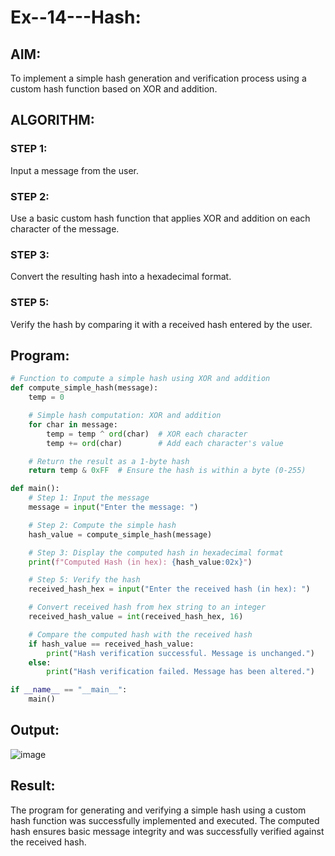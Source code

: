 # Ex--14---Hash:
## AIM:
To implement a simple hash generation and verification process using a custom hash function based on XOR and addition.

## ALGORITHM:

### STEP 1:
Input a message from the user.

### STEP 2:
Use a basic custom hash function that applies XOR and addition on each character of the message.

### STEP 3:
Convert the resulting hash into a hexadecimal format.

### STEP 5:
Verify the hash by comparing it with a received hash entered by the user.
## Program:
```py
# Function to compute a simple hash using XOR and addition
def compute_simple_hash(message):
    temp = 0

    # Simple hash computation: XOR and addition
    for char in message:
        temp = temp ^ ord(char)  # XOR each character
        temp += ord(char)        # Add each character's value

    # Return the result as a 1-byte hash
    return temp & 0xFF  # Ensure the hash is within a byte (0-255)

def main():
    # Step 1: Input the message
    message = input("Enter the message: ")

    # Step 2: Compute the simple hash
    hash_value = compute_simple_hash(message)

    # Step 3: Display the computed hash in hexadecimal format
    print(f"Computed Hash (in hex): {hash_value:02x}")

    # Step 5: Verify the hash
    received_hash_hex = input("Enter the received hash (in hex): ")

    # Convert received hash from hex string to an integer
    received_hash_value = int(received_hash_hex, 16)

    # Compare the computed hash with the received hash
    if hash_value == received_hash_value:
        print("Hash verification successful. Message is unchanged.")
    else:
        print("Hash verification failed. Message has been altered.")

if __name__ == "__main__":
    main()
```
## Output:

![image](https://github.com/user-attachments/assets/c39679d4-e15b-4820-986c-7cda7b5d2906)

## Result:
The program for generating and verifying a simple hash using a custom hash function was successfully implemented and executed. The computed hash ensures basic message integrity and was successfully verified against the received hash.
